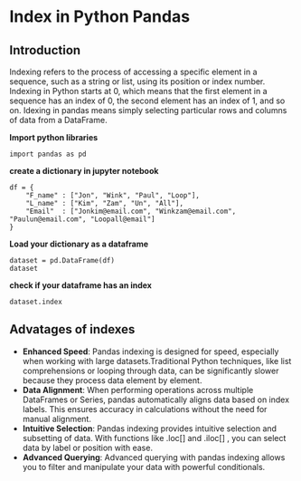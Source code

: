 # Index in Python Pandas
## Introduction
 Indexing refers to the process of accessing a specific element in a sequence, such as a string or list, using its position or index number. Indexing in Python starts at 0, which means that the first element in a sequence has an index of 0, the second element has an index of 1, and so on. 
 Idexing in pandas means simply selecting particular rows and columns of data from a DataFrame.

**Import python libraries**
```
import pandas as pd
```
**create a dictionary in jupyter notebook**
```
df = {
    "F_name" : ["Jon", "Wink", "Paul", "Loop"],
    "L_name" : ["Kim", "Zam", "Un", "All"],
    "Email"  : ["Jonkim@email.com", "Winkzam@email.com", "Paulun@email.com", "Loopall@email"]
}
```
**Load your dictionary as a dataframe**
```
dataset = pd.DataFrame(df)
dataset
```
**check if your dataframe has an index**
```
dataset.index
```

## Advatages of indexes
- **Enhanced Speed**: Pandas indexing is designed for speed, especially when working with large datasets.Traditional Python techniques, like list comprehensions or looping through data, can be significantly slower because they process data element by element.
- **Data Alignment**: When performing operations across multiple DataFrames or Series, pandas automatically aligns data based on index labels. This ensures accuracy in calculations without the need for manual alignment.
- **Intuitive Selection**: Pandas indexing provides intuitive selection and subsetting of data. With functions like .loc[] and .iloc[] , you can select data by label or position with ease.
- **Advanced Querying**: Advanced querying with pandas indexing allows you to filter and manipulate your data with powerful conditionals.
  
